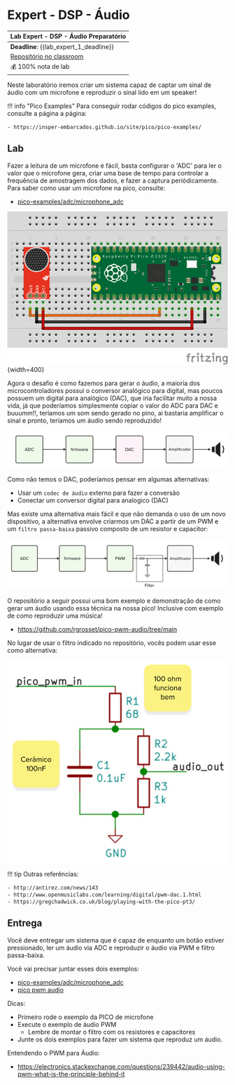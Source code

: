 # Expert - DSP - Áudio

| Lab Expert - DSP - Áudio Preparatório                          |
|----------------------------------------------------------------|
| **Deadline**: {{lab_expert_1_deadline}}                |
| [Repositório no classroom]({{lab_expert_1_classroom}}) |
| 💰 100% nota de lab                                            |

Neste laboratório iremos criar um sistema capaz de captar um sinal de áudio com um microfone e reproduzir o sinal lido em um speaker! 

!!! info "Pico Examples"
    Para conseguir rodar códigos do pico examples, consulte a página a página:
    
    - https://insper-embarcados.github.io/site/pico/pico-examples/

## Lab

Fazer a leitura de um microfone é fácil, basta configurar o 'ADC' para ler o valor que o microfone gera, criar uma base de tempo para controlar a frequência de amostragem dos dados, e fazer a captura periódicamente. Para saber como usar um microfone na pico, consulte:

- [pico-examples/adc/microphone_adc]( https://github.com/raspberrypi/pico-examples/tree/master/adc/microphone_adc)

![](https://github.com/raspberrypi/pico-examples/raw/master/adc/microphone_adc/microphone_adc_bb.png){width=400}

Agora o desafio é como fazemos para gerar o áudio, a maioria dos microcontroladores possui o conversor analógico para digital, mas poucos possuem um digital para analógico (DAC), que iria facilitar muito a nossa vida, já que poderíamos simplesmente copiar o valor do ADC para DAC e buuumm!!, teríamos um som sendo gerado no pino, ai bastaria amplificar o sinal e pronto, teríamos um áudio sendo reproduzido!

![](imgs-dsp/adc-dac.png)

Como não temos o DAC, poderíamos pensar em algumas alternativas:

- Usar um `codec de áudio` externo para fazer a conversão
- Conectar um conversor digital para analogico (DAC) 

Mas existe uma alternativa mais fácil e que não demanda o uso de um novo dispositivo, a alternativa envolve criarmos um DAC a partir de um PWM e um `filtro passa-baixa` passivo composto de um resistor e capacitor:

![](imgs-dsp/adc-pwm.png)

O repositório a seguir possui uma bom exemplo e demonstração de como gerar um áudio usando essa técnica na nossa pico! Inclusive com exemplo de como reproduzir uma música!

- https://github.com/rgrosset/pico-pwm-audio/tree/main

No lugar de usar o filtro indicado no repositório, vocês podem usar esse como alternativa: 

![](imgs-dsp/pwm-filter.png)

!!! tip
    Outras referências: 
    
    - http://antirez.com/news/143
    - http://www.openmusiclabs.com/learning/digital/pwm-dac.1.html
    - https://gregchadwick.co.uk/blog/playing-with-the-pico-pt3/

## Entrega

Você deve entregar um sistema que é capaz de enquanto um botão estiver pressionado, ler um áudio via ADC e reproduzir o áudio via PWM e filtro passa-baixa. 

Você vai precisar juntar esses dois exemplos:

- [pico-examples/adc/microphone_adc]( https://github.com/raspberrypi/pico-examples/tree/master/adc/microphone_adc)
- [pico pwm audio](https://github.com/rgrosset/pico-pwm-audio/)

Dicas:

- Primeiro rode o exemplo da PICO de microfone
- Execute o exemplo de áudio PWM
    - Lembre de montar o filtro com os resistores e capacitores
- Junte os dois exemplos para fazer um sistema que reproduz um áudio.


Entendendo o PWM para Áudio:

- https://electronics.stackexchange.com/questions/239442/audio-using-pwm-what-is-the-principle-behind-it
